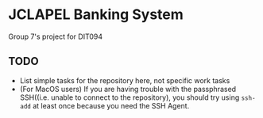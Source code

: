 # JCLAPEL Banking System

Group 7's project for DIT094

## TODO
- List simple tasks for the repository here, not specific work tasks
- (For MacOS users) If you are having trouble with the passphrased SSH((i.e. unable to connect to the repository), you should try using `ssh-add` at least once because you need the SSH Agent.